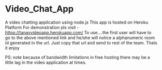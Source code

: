# Video_Chat_App
A video chatting application using node.js
This app is hosted on Heroku Platform
For demonstration pls visit - 
https://tanayvideoapp.herokuapp.com/
To use....the first user will have to go to the above mentioned link and he/she will notice a alphanumeric room id generated in the url.
Just copy that url and send to rest of the team. Thats it enjoy

PS: note because of bandwidth limitations in free hosting there may be a little lag in the video application at times.

